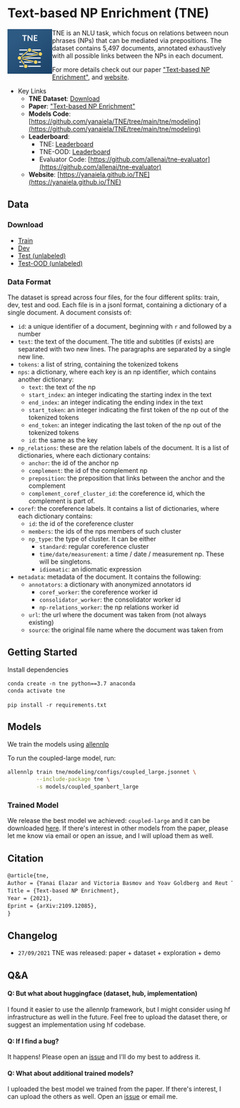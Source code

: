 # Text-based NP Enrichment (TNE)

<img align="left" src="media/tne.svg" height="100"></img>
TNE is an NLU task, which focus on relations between noun phrases (NPs) that can be
mediated via prepositions. 
The dataset contains 5,497 documents, annotated exhaustively with all possible
links between the NPs in each document.

For more details check out our paper ["Text-based NP Enrichment"](https://arxiv.org/abs/2109.12085),
and [website](https://yanaiela.github.io/TNE).  


* Key Links
	* **TNE Dataset**: [Download](https://github.com/yanaiela/TNE#Download)
	* **Paper**: ["Text-based NP Enrichment"](https://arxiv.org/abs/2109.12085)
	* **Models Code**: [https://github.com/yanaiela/TNE/tree/main/tne/modeling](https://github.com/yanaiela/TNE/tree/main/tne/modeling)
	* **Leaderboard**:  
		* TNE:  [Leaderboard](https://leaderboard.allenai.org/tne/)
		* TNE-OOD:  [Leaderboard](https://leaderboard.allenai.org/tne-ood/)
		* Evaluator Code: [https://github.com/allenai/tne-evaluator](https://github.com/allenai/tne-evaluator)
	* **Website**: [https://yanaiela.github.io/TNE](https://yanaiela.github.io/TNE)


## Data

### Download
* [Train](https://github.com/yanaiela/TNE/raw/main/data/train.jsonl.gz)
* [Dev](https://github.com/yanaiela/TNE/raw/main/data/dev.jsonl.gz)
* [Test (unlabeled)](https://github.com/yanaiela/TNE/raw/main/data/test_unlabeled.jsonl.gz)
* [Test-OOD (unlabeled)](https://github.com/yanaiela/TNE/raw/main/data/ood_unlabeled.jsonl.gz)

### Data Format

The dataset is spread across four files, for the four different splits: train, dev, test and ood.
Each file is in a jsonl format, containing a dictionary of a single document.
A document consists of:

* `id`: a unique identifier of a document, beginning with `r` and followed by a number
* `text`: the text of the document. The title and subtitles (if exists) are separated with two new lines. The paragraphs
are separated by a single new line.
* `tokens`: a list of string, containing the tokenized tokens
* `nps`: a dictionary, where each key is an np identifier, which contains another dictionary:
  * `text`: the text of the np
  * `start_index`: an integer indicating the starting index in the text
  * `end_index`: an integer indicating the ending index in the text
  * `start_token`: an integer indicating the first token of the np out of the tokenized tokens
  * `end_token`: an integer indicating the last token of the np out of the tokenized tokens
  * `id`: the same as the key
* `np_relations`: these are the relation labels of the document. It is a list of dictionaries, where each
dictionary contains:
  * `anchor`: the id of the anchor np
  * `complement`: the id of the complement np
  * `preposition`: the preposition that links between the anchor and the complement
  * `complement_coref_cluster_id`: the coreference id, which the complement is part of.
* `coref`: the coreference labels. It contains a list of dictionaries, where each dictionary contains:
  * `id`: the id of the coreference cluster
  * `members`: the ids of the nps members of such cluster
  * `np_type`: the type of cluster. It can be either 
    * `standard`: regular coreference cluster
    * `time/date/measurement`: a time / date / measurement np. These will be singletons.
    * `idiomatic`: an idiomatic expression
* `metadata`: metadata of the document. It contains the following:
  * `annotators`: a dictionary with anonymized annotators id
    * `coref_worker`: the coreference worker id
    * `consolidator_worker`: the consolidator worker id
    * `np-relations_worker`: the np relations worker id
  * `url`: the url where the document was taken from (not always existing)
  * `source`: the original file name where the document was taken from


## Getting Started

Install dependencies
```shell
conda create -n tne python==3.7 anaconda
conda activate tne

pip install -r requirements.txt
```

## Models

We train the models using [allennlp](https://allennlp.org/)

To run the coupled-large model, run:

```bash
allennlp train tne/modeling/configs/coupled_large.jsonnet \
         --include-package tne \
         -s models/coupled_spanbert_large
```

### Trained Model
We release the best model we achieved: `coupled-large` and it can be downloaded [here](https://storage.googleapis.com/ai2i/datasets/tne/coupled_spanbert_large.tar.gz).
If there's interest in other models from the paper, please let me know via email or open an issue, 
and I will upload them as well.


## Citation

```markdown
@article{tne,
Author = {Yanai Elazar and Victoria Basmov and Yoav Goldberg and Reut Tsarfaty},
Title = {Text-based NP Enrichment},
Year = {2021},
Eprint = {arXiv:2109.12085},
}
```


## Changelog
- `27/09/2021` TNE was released: paper + dataset + exploration + demo


## Q&A

#### Q: But what about huggingface (dataset, hub, implementation)
I found it easier to use the allennlp framework, but I might consider using hf infrastructure 
as well in the future. Feel free to upload the dataset there, or suggest an 
implementation using hf codebase.

#### Q: If I find a bug?
It happens! Please open an [issue](https://github.com/yanaiela/TNE/issues) and I'll do my best
to address it.

#### Q: What about additional trained models?
I uploaded the best model we trained from the paper. 
If there's interest, I can upload the others as well. Open an 
[issue](https://github.com/yanaiela/TNE/issues) or email me.

